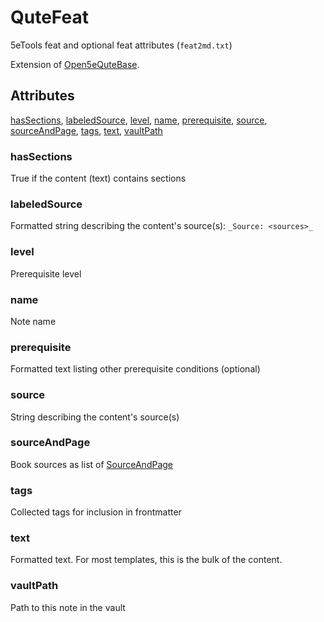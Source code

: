 # QuteFeat

5eTools feat and optional feat attributes (`feat2md.txt`)

Extension of [Open5eQuteBase](Open5eQuteBase.md).

## Attributes

[hasSections](#hassections), [labeledSource](#labeledsource), [level](#level), [name](#name), [prerequisite](#prerequisite), [source](#source), [sourceAndPage](#sourceandpage), [tags](#tags), [text](#text), [vaultPath](#vaultpath)


### hasSections

True if the content (text) contains sections

### labeledSource

Formatted string describing the content's source(s): `_Source: <sources>_`

### level

Prerequisite level

### name

Note name

### prerequisite

Formatted text listing other prerequisite conditions (optional)

### source

String describing the content's source(s)

### sourceAndPage

Book sources as list of [SourceAndPage](../SourceAndPage.md)

### tags

Collected tags for inclusion in frontmatter

### text

Formatted text. For most templates, this is the bulk of the content.

### vaultPath

Path to this note in the vault
